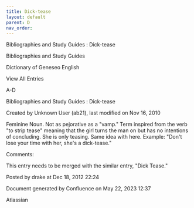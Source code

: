 ```yaml
---
title: Dick-tease
layout: default
parent: D
nav_order:
---
```


Bibliographies and Study Guides : Dick-tease

Bibliographies and Study Guides

Dictionary of Geneseo English

View All Entries

A-D

Bibliographies and Study Guides : Dick-tease

Created by  Unknown User (ab21), last modified on Nov 16, 2010

Feminine Noun. Not as pejorative as a &quot;vamp.&quot; Term inspired from the verb &quot;to strip tease&quot; meaning that the girl turns the man on but has no intentions of concluding. She is only teasing. Same idea with here. Example: &quot;Don't lose your time with her, she's a dick-tease.&quot;

Comments:

This entry needs to be merged with the similar entry, &quot;Dick Tease.&quot;

Posted by drake at Dec 18, 2012 22:24

Document generated by Confluence on May 22, 2023 12:37

Atlassian
